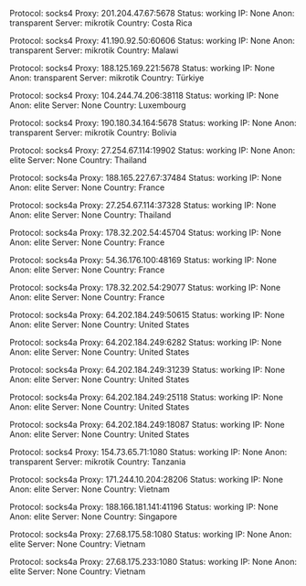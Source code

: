 Protocol: socks4
Proxy: 201.204.47.67:5678
Status: working
IP: None
Anon: transparent
Server: mikrotik
Country: Costa Rica

Protocol: socks4
Proxy: 41.190.92.50:60606
Status: working
IP: None
Anon: transparent
Server: mikrotik
Country: Malawi

Protocol: socks4
Proxy: 188.125.169.221:5678
Status: working
IP: None
Anon: transparent
Server: mikrotik
Country: Türkiye

Protocol: socks4
Proxy: 104.244.74.206:38118
Status: working
IP: None
Anon: elite
Server: None
Country: Luxembourg

Protocol: socks4
Proxy: 190.180.34.164:5678
Status: working
IP: None
Anon: transparent
Server: mikrotik
Country: Bolivia

Protocol: socks4
Proxy: 27.254.67.114:19902
Status: working
IP: None
Anon: elite
Server: None
Country: Thailand

Protocol: socks4a
Proxy: 188.165.227.67:37484
Status: working
IP: None
Anon: elite
Server: None
Country: France

Protocol: socks4a
Proxy: 27.254.67.114:37328
Status: working
IP: None
Anon: elite
Server: None
Country: Thailand

Protocol: socks4a
Proxy: 178.32.202.54:45704
Status: working
IP: None
Anon: elite
Server: None
Country: France

Protocol: socks4a
Proxy: 54.36.176.100:48169
Status: working
IP: None
Anon: elite
Server: None
Country: France

Protocol: socks4a
Proxy: 178.32.202.54:29077
Status: working
IP: None
Anon: elite
Server: None
Country: France

Protocol: socks4a
Proxy: 64.202.184.249:50615
Status: working
IP: None
Anon: elite
Server: None
Country: United States

Protocol: socks4a
Proxy: 64.202.184.249:6282
Status: working
IP: None
Anon: elite
Server: None
Country: United States

Protocol: socks4a
Proxy: 64.202.184.249:31239
Status: working
IP: None
Anon: elite
Server: None
Country: United States

Protocol: socks4a
Proxy: 64.202.184.249:25118
Status: working
IP: None
Anon: elite
Server: None
Country: United States

Protocol: socks4a
Proxy: 64.202.184.249:18087
Status: working
IP: None
Anon: elite
Server: None
Country: United States

Protocol: socks4
Proxy: 154.73.65.71:1080
Status: working
IP: None
Anon: transparent
Server: mikrotik
Country: Tanzania

Protocol: socks4a
Proxy: 171.244.10.204:28206
Status: working
IP: None
Anon: elite
Server: None
Country: Vietnam

Protocol: socks4a
Proxy: 188.166.181.141:41196
Status: working
IP: None
Anon: elite
Server: None
Country: Singapore

Protocol: socks4a
Proxy: 27.68.175.58:1080
Status: working
IP: None
Anon: elite
Server: None
Country: Vietnam

Protocol: socks4a
Proxy: 27.68.175.233:1080
Status: working
IP: None
Anon: elite
Server: None
Country: Vietnam


